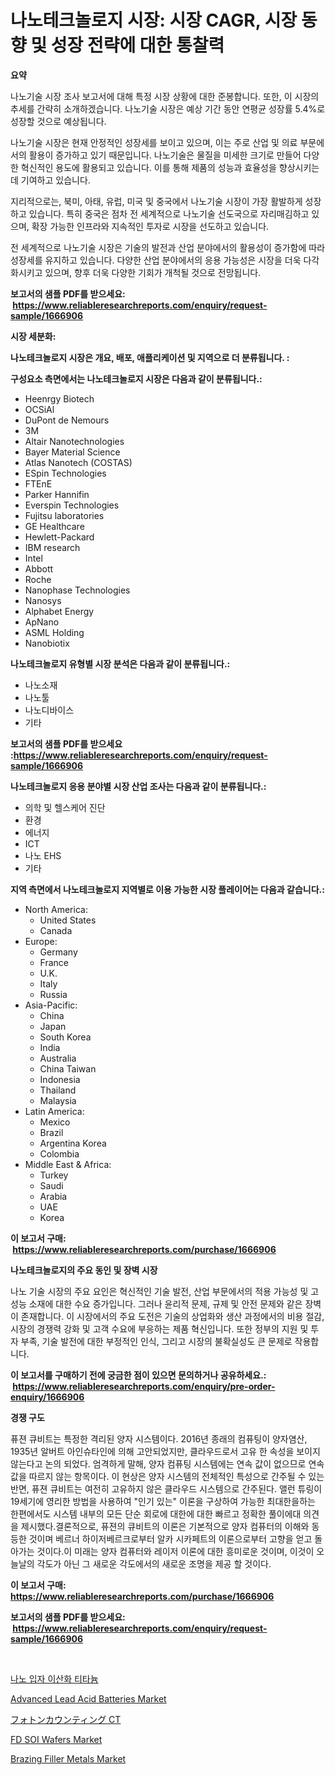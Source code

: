 <p><h1>나노테크놀로지 시장: 시장 CAGR, 시장 동향 및 성장 전략에 대한 통찰력</h1></p><p><strong>요약</strong></p>
<p><p>나노기술 시장 조사 보고서에 대해 특정 시장 상황에 대한 준봉합니다. 또한, 이 시장의 추세를 간략히 소개하겠습니다. 나노기술 시장은 예상 기간 동안 연평균 성장률 5.4%로 성장할 것으로 예상됩니다.</p><p>나노기술 시장은 현재 안정적인 성장세를 보이고 있으며, 이는 주로 산업 및 의료 부문에서의 활용이 증가하고 있기 때문입니다. 나노기술은 물질을 미세한 크기로 만들어 다양한 혁신적인 용도에 활용되고 있습니다. 이를 통해 제품의 성능과 효율성을 향상시키는데 기여하고 있습니다.</p><p>지리적으로는, 북미, 아태, 유럽, 미국 및 중국에서 나노기술 시장이 가장 활발하게 성장하고 있습니다. 특히 중국은 점차 전 세계적으로 나노기술 선도국으로 자리매김하고 있으며, 확장 가능한 인프라와 지속적인 투자로 시장을 선도하고 있습니다.</p><p>전 세계적으로 나노기술 시장은 기술의 발전과 산업 분야에서의 활용성이 증가함에 따라 성장세를 유지하고 있습니다. 다양한 산업 분야에서의 응용 가능성은 시장을 더욱 다각화시키고 있으며, 향후 더욱 다양한 기회가 개척될 것으로 전망됩니다.</p></p>
<p><strong>보고서의 샘플 PDF를 받으세요: &nbsp;<a href="https://www.reliableresearchreports.com/enquiry/request-sample/1666906">https://www.reliableresearchreports.com/enquiry/request-sample/1666906</a></strong></p>
<p><strong>시장 세분화:</strong></p>
<p><strong> 나노테크놀로지 시장은 개요, 배포, 애플리케이션 및 지역으로 더 분류됩니다. :</strong></p>
<p><strong>구성요소 측면에서는 나노테크놀로지 시장은 다음과 같이 분류됩니다.:</strong></p>
<p><ul><li>Heenrgy Biotech</li><li>OCSiAl</li><li>DuPont de Nemours</li><li>3M</li><li>Altair Nanotechnologies</li><li>Bayer Material Science</li><li>Atlas Nanotech (COSTAS)</li><li>ESpin Technologies</li><li>FTEnE</li><li>Parker Hannifin</li><li>Everspin Technologies</li><li>Fujitsu laboratories</li><li>GE Healthcare</li><li>Hewlett-Packard</li><li>IBM research</li><li>Intel</li><li>Abbott</li><li>Roche</li><li>Nanophase Technologies</li><li>Nanosys</li><li>Alphabet Energy</li><li>ApNano</li><li>ASML Holding</li><li>Nanobiotix</li></ul></p>
<p><strong> 나노테크놀로지 유형별 시장 분석은 다음과 같이 분류됩니다.:</strong></p>
<p><ul><li>나노소재</li><li>나노툴</li><li>나노디바이스</li><li>기타</li></ul></p>
<p><strong>보고서의 샘플 PDF를 받으세요 :<a href="https://www.reliableresearchreports.com/enquiry/request-sample/1666906">https://www.reliableresearchreports.com/enquiry/request-sample/1666906</a></strong></p>
<p><strong> 나노테크놀로지 응용 분야별 시장 산업 조사는 다음과 같이 분류됩니다.:</strong></p>
<p><ul><li>의학 및 헬스케어 진단</li><li>환경</li><li>에너지</li><li>ICT</li><li>나노 EHS</li><li>기타</li></ul></p>
<p><strong>지역 측면에서 나노테크놀로지 지역별로 이용 가능한 시장 플레이어는 다음과 같습니다.:</strong></p>
<p><ul>
    <li>
        North America:
        <ul>
            <li>United States</li>
            <li>Canada</li>
        </ul>
    </li>
    <li>
        Europe:
        <ul>
            <li>Germany</li>
            <li>France</li>
            <li>U.K.</li>
            <li>Italy</li>
            <li>Russia</li>
        </ul>
    </li>
    <li>
        Asia-Pacific:
        <ul>
            <li>China</li>
            <li>Japan</li>
            <li>South Korea</li>
            <li>India</li>
            <li>Australia</li>
            <li>China Taiwan</li>
            <li>Indonesia</li>
            <li>Thailand</li>
            <li>Malaysia</li>
        </ul>
    </li>
    <li>
        Latin America:
        <ul>
            <li>Mexico</li>
            <li>Brazil</li>
            <li>Argentina Korea</li>
            <li>Colombia</li>
        </ul>
    </li>
    <li>
        Middle East & Africa:
        <ul>
            <li>Turkey</li>
            <li>Saudi</li>
            <li>Arabia</li>
            <li>UAE</li>
            <li>Korea</li>
        </ul>
    </li>
    </ul></p>
<p><strong>이 보고서 구매: &nbsp;<a href="https://www.reliableresearchreports.com/purchase/1666906">https://www.reliableresearchreports.com/purchase/1666906</a></strong></p>
<p><strong>나노테크놀로지의 주요 동인 및 장벽 시장</strong></p>
<p><p>나노 기술 시장의 주요 요인은 혁신적인 기술 발전, 산업 부문에서의 적용 가능성 및 고성능 소재에 대한 수요 증가입니다. 그러나 윤리적 문제, 규제 및 안전 문제와 같은 장벽이 존재합니다. 이 시장에서의 주요 도전은 기술의 상업화와 생산 과정에서의 비용 절감, 시장의 경쟁력 강화 및 고객 수요에 부응하는 제품 혁신입니다. 또한 정부의 지원 및 투자 부족, 기술 발전에 대한 부정적인 인식, 그리고 시장의 불확실성도 큰 문제로 작용합니다.</p></p>
<p><strong>이 보고서를 구매하기 전에 궁금한 점이 있으면 문의하거나 공유하세요.: &nbsp;<a href="https://www.reliableresearchreports.com/enquiry/pre-order-enquiry/1666906">https://www.reliableresearchreports.com/enquiry/pre-order-enquiry/1666906</a></strong></p>
<p><strong>경쟁 구도</strong></p>
<p><p>퓨젼 큐비트는 특정한 격리된 양자 시스템이다. 2016년 종래의 컴퓨팅이 양자염산, 1935년 알버트 아인슈타인에 의해 고안되었지만, 클라우드로서 고유 한 속성을 보이지 않는다고 논의 되었다. 엄격하게 말해, 양자 컴퓨팅 시스템에는 연속 값이 없으므로 연속 값을 따르지 않는 항목이다. 이 현상은 양자 시스템의 전체적인 특성으로 간주될 수 있는 반면, 퓨젼 큐비트는 여전히 고유하지 않은 클라우드 시스템으로 간주된다. 앨런 튜링이 19세기에 영리한 방법을 사용하여 "인기 있는" 이론을 구상하여 가능한 최대한을하는 한편에서도 시스템 내부의 모든 단순 회로에 대한에 대한 빠르고 정확한 풀이에대 의견을 제시했다.결론적으로, 퓨젼의 큐비트의 이론은 기본적으로 양자 컴퓨터의 이해와 동등한 것이며 베르너 하이저베르크로부터 알카 시카페트의 이론으로부터 고향을 얻고 돌아가는 것이다.이 미래는 양자 컴퓨터와 레이저 이론에 대한 흥미로운 것이며, 이것이 오늘날의 각도가 아닌 그 새로운 각도에서의 새로운 조명을 제공 할 것이다.</p></p>
<p><strong>이 보고서 구매: &nbsp; <a href="https://www.reliableresearchreports.com/purchase/1666906">https://www.reliableresearchreports.com/purchase/1666906</a></strong></p>
<p><strong>보고서의 샘플 PDF를 받으세요: &nbsp;<a href="https://www.reliableresearchreports.com/enquiry/request-sample/1666906">https://www.reliableresearchreports.com/enquiry/request-sample/1666906</a></strong><strong></strong></p>
<p>&nbsp;</p>
<p><p><a href="https://github.com/vss5505pa7z1p/Market-Research-Report-List-1/blob/main/565541314295.md">나노 입자 이산화 티타늄</a></p><p><a href="https://github.com/joannesouthgate/Market-Research-Report-List-2/blob/main/advanced-lead-acid-batteries-market.md">Advanced Lead Acid Batteries Market</a></p><p><a href="https://github.com/nemesis2824/Market-Research-Report-List-1/blob/main/926089615529.md">フォトンカウンティング CT</a></p><p><a href="https://github.com/wwwkeltoum/Market-Research-Report-List-2/blob/main/fd-soi-wafers-market.md">FD SOI Wafers Market</a></p><p><a href="https://cat-emmental-94b.notion.site/Brazing-Filler-Metals-Market-A-Comprehensive-Report-of-its-Market-Share-Growth-Trends-2024-2031-b0fa80d48110442ebf583a31d63dbea3">Brazing Filler Metals Market</a></p></p>